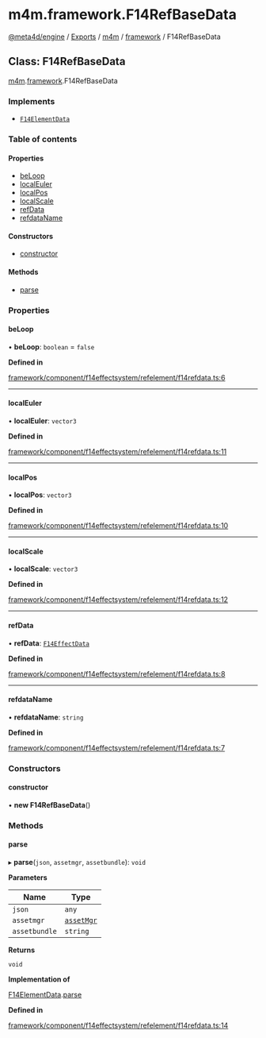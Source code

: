 # m4m.framework.F14RefBaseData

[@meta4d/engine](../) / [Exports](../modules/) / [m4m](../modules/m4m.md) / [framework](../modules/m4m.framework.md) / F14RefBaseData

## Class: F14RefBaseData

[m4m](../modules/m4m.md).[framework](../modules/m4m.framework.md).F14RefBaseData

### Implements

* [`F14ElementData`](../interfaces/m4m.framework.F14ElementData.md)

### Table of contents

#### Properties

* [beLoop](m4m.framework.F14RefBaseData.md#beloop)
* [localEuler](m4m.framework.F14RefBaseData.md#localeuler)
* [localPos](m4m.framework.F14RefBaseData.md#localpos)
* [localScale](m4m.framework.F14RefBaseData.md#localscale)
* [refData](m4m.framework.F14RefBaseData.md#refdata)
* [refdataName](m4m.framework.F14RefBaseData.md#refdataname)

#### Constructors

* [constructor](m4m.framework.F14RefBaseData.md#constructor)

#### Methods

* [parse](m4m.framework.F14RefBaseData.md#parse)

### Properties

#### beLoop

• **beLoop**: `boolean` = `false`

**Defined in**

[framework/component/f14effectsystem/refelement/f14refdata.ts:6](https://github.com/meta4d-me/meta4d-engine/blob/cf6bfe6/src/framework/component/f14effectsystem/refelement/f14refdata.ts#L6)

***

#### localEuler

• **localEuler**: `vector3`

**Defined in**

[framework/component/f14effectsystem/refelement/f14refdata.ts:11](https://github.com/meta4d-me/meta4d-engine/blob/cf6bfe6/src/framework/component/f14effectsystem/refelement/f14refdata.ts#L11)

***

#### localPos

• **localPos**: `vector3`

**Defined in**

[framework/component/f14effectsystem/refelement/f14refdata.ts:10](https://github.com/meta4d-me/meta4d-engine/blob/cf6bfe6/src/framework/component/f14effectsystem/refelement/f14refdata.ts#L10)

***

#### localScale

• **localScale**: `vector3`

**Defined in**

[framework/component/f14effectsystem/refelement/f14refdata.ts:12](https://github.com/meta4d-me/meta4d-engine/blob/cf6bfe6/src/framework/component/f14effectsystem/refelement/f14refdata.ts#L12)

***

#### refData

• **refData**: [`F14EffectData`](m4m.framework.F14EffectData.md)

**Defined in**

[framework/component/f14effectsystem/refelement/f14refdata.ts:8](https://github.com/meta4d-me/meta4d-engine/blob/cf6bfe6/src/framework/component/f14effectsystem/refelement/f14refdata.ts#L8)

***

#### refdataName

• **refdataName**: `string`

**Defined in**

[framework/component/f14effectsystem/refelement/f14refdata.ts:7](https://github.com/meta4d-me/meta4d-engine/blob/cf6bfe6/src/framework/component/f14effectsystem/refelement/f14refdata.ts#L7)

### Constructors

#### constructor

• **new F14RefBaseData**()

### Methods

#### parse

▸ **parse**(`json`, `assetmgr`, `assetbundle`): `void`

**Parameters**

| Name          | Type                                    |
| ------------- | --------------------------------------- |
| `json`        | `any`                                   |
| `assetmgr`    | [`assetMgr`](m4m.framework.assetMgr.md) |
| `assetbundle` | `string`                                |

**Returns**

`void`

**Implementation of**

[F14ElementData](../interfaces/m4m.framework.F14ElementData.md).[parse](../interfaces/m4m.framework.F14ElementData.md#parse)

**Defined in**

[framework/component/f14effectsystem/refelement/f14refdata.ts:14](https://github.com/meta4d-me/meta4d-engine/blob/cf6bfe6/src/framework/component/f14effectsystem/refelement/f14refdata.ts#L14)
